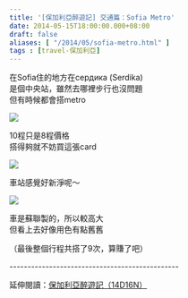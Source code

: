 ```yaml
---
title: '[保加利亞醉遊記] 交通篇：Sofia Metro'
date: 2014-05-15T18:00:00.000+08:00
draft: false
aliases: [ "/2014/05/sofia-metro.html" ]
tags : [travel-保加利亞]
---
```


在Sofia住的地方在cердика (Serdika)  
是個中央站，雖然去哪裡步行也沒問題  
但有時候都會搭metro  

![](/images/bulgaria3c.jpg)

10程只是8程價格  
搭得夠就不妨買這張card  

![](/images/bulgaria3c1.jpg)

車站感覺好新淨呢～  

![](/images/bulgaria3c2.jpg)

車是蘇聯製的，所以較高大  
但看上去好像用色有點舊舊  
  
（最後整個行程共搭了9次，算賺了吧）  
  
\-----------------------------------------------  
  
延伸閱讀：[保加利亞醉遊記（14D16N）](https://hidie.net/bulgaria14d16n/)
